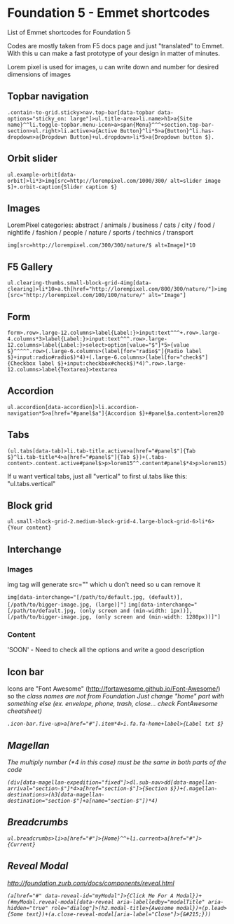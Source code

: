 # Foundation 5 - Emmet shortcodes
List of Emmet shortcodes for Foundation 5

Codes are mostly taken from F5 docs page and just "translated" to Emmet. With this u can make a fast prototype of your design in matter of minutes.

Lorem pixel is used for images, u can write down and number for desired dimensions of images


## Topbar navigation

`.contain-to-grid.sticky>nav.top-bar[data-topbar data-options="sticky_on: large"]>ul.title-area>li.name>h1>a{Site name}^^li.toggle-topbar.menu-icon>a>span{Menu}^^^+section.top-bar-section>ul.right>li.active>a{Active Button}^li*5>a{Button}^li.has-dropdown>a{Dropdown Button}+ul.dropdown>li*5>a{Dropdown button $}.`

## Orbit slider

`ul.example-orbit[data-orbit]>li*3>img[src=http://lorempixel.com/1000/300/ alt=slider image $]+.orbit-caption{Slider caption $}`

## Images

LoremPixel categories: abstract / animals / business / cats / city / food / nightlife / fashion / people / nature / sports / technics / transport

`img[src=http://lorempixel.com/300/300/nature/$ alt=Image]*10`

## F5 Gallery

`ul.clearing-thumbs.small-block-grid-4img[data-clearing]>li*10>a.th[href="http://lorempixel.com/800/300/nature/"]>img[src="http://lorempixel.com/100/100/nature/" alt="Image"]`

## Form

`form>.row>.large-12.columns>label{Label:}>input:text^^^+.row>.large-4.columns*3>label{Label:}>input:text^^^.row>.large-12.columns>label{Label:}>select>option[value="$"]*5>{value $}^^^^^.row>(.large-6.columns>(label[for="radio$"]{Radio label $}+input:radio#radio$)*4)+(.large-6.columns>(label[for="check$"]{Checkbox label $}+input:checkbox#check$)*4)^.row>.large-12.columns>label{Textarea}>textarea`

## Accordion

`ul.accordion[data-accordion]>li.accordion-navigation*5>a[href="#panel$a"]{Accordion $}+#panel$a.content>lorem20`

## Tabs

`(ul.tabs[data-tab]>li.tab-title.active>a[href="#panel$"]{Tab $}^li.tab-title*4>a[href="#panel$"]{Tab $})+(.tabs-content>.content.active#panel$>p>lorem15^^.content#panel$*4>p>lorem15)`

If u want vertical tabs, just all "vertical" to first ul.tabs like this:  "ul.tabs.vertical"

## Block grid

`ul.small-block-grid-2.medium-block-grid-4.large-block-grid-6>li*6>{Your content}`

## Interchange

### Images

img tag will generate src="" which u don't need so u can remove it

`img[data-interchange="[/path/to/default.jpg, (default)], [/path/to/bigger-image.jpg, (large)]"]`
`img[data-interchange="[/path/to/default.jpg, (only screen and (min-width: 1px))], [/path/to/bigger-image.jpg, (only screen and (min-width: 1280px))]"]`

### Content

'SOON' - Need to check all the options and write a good description


## Icon bar

Icons are "Font Awesome" (http://fortawesome.github.io/Font-Awesome/) so the <i> class names are not from Foundation
Just change "home" part with something else (ex. envelope, phone, trash, close... check FontAwesome cheatsheet)

`.icon-bar.five-up>a[href="#"].item*4>i.fa.fa-home+label>{Label txt $}`


## Magellan

The multiply number (*4 in this case) must be the same in both parts of the code

`(div[data-magellan-expedition="fixed"]>dl.sub-nav>dd[data-magellan-arrival="section-$"]*4>a[href="section-$"]>{Section $})+(.magellan-destinations>(h3[data-magellan-destination="section-$"]+a[name="section-$"])*4)`


## Breadcrumbs

`ul.breadcrumbs>li>a[href="#"]>{Home}^^+li.current>a[href="#"]>{Current}`


## Reveal Modal
http://foundation.zurb.com/docs/components/reveal.html

`(a[href="#" data-reveal-id="myModal"]>{Click Me For A Modal})+(#myModal.reveal-modal[data-reveal aria-labelledby="modalTitle" aria-hidden="true" role="dialog"]>(h2.modal-title>{Awesome modal})+(p.lead>{Some text})+(a.close-reveal-modal[aria-label="Close"]>{&#215;}))`